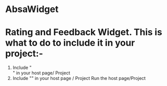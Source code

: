 # AbsaWidget
# Rating and Feedback Widget. This is what to do to include it in your project:-

1. Include "<div id="rate-me-widget"></div>" in your host page/ Project
2. Include "<script src="../widget.js"></script>" in your host page / Project
Run the host page/Project

